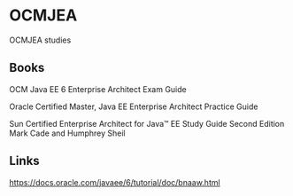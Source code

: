 # OCMJEA
OCMJEA studies

## Books 
OCM Java EE 6 Enterprise Architect Exam Guide

Oracle Certified Master, Java EE Enterprise Architect Practice Guide

Sun Certified Enterprise Architect for Java™ EE Study Guide Second Edition Mark Cade and Humphrey Sheil

## Links
https://docs.oracle.com/javaee/6/tutorial/doc/bnaaw.html
